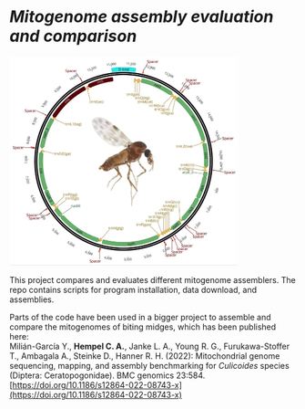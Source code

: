 # _*Mitogenome assembly evaluation and comparison*_
<img src="https://github.com/hempelc/mitogenome_assembly_evaluation/blob/main/image.png" alt="mitogenomes" width="400"/>

This project compares and evaluates different mitogenome assemblers. The repo contains scripts for program installation, data download, and assemblies.

Parts of the code have been used in a bigger project to assemble and compare the mitogenomes of biting midges, which has been published here:<br>
Milián-García Y., <b>Hempel C. A.</b>, Janke L. A., Young R. G., Furukawa-Stoffer T., Ambagala A., Steinke D., Hanner R. H. (2022): Mitochondrial genome sequencing, mapping, and assembly benchmarking for <i>Culicoides</i> species (Diptera: Ceratopogonidae). BMC genomics 23:584. [https://doi.org/10.1186/s12864-022-08743-x](https://doi.org/10.1186/s12864-022-08743-x)
